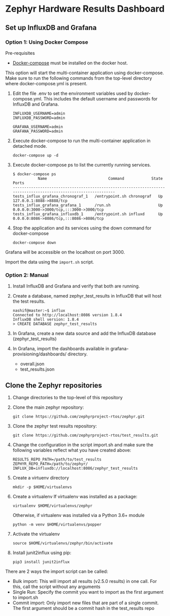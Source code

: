 # Zephyr Hardware Results Dashboard

## Set up InfluxDB and Grafana

### Option 1: Using Docker Compose

Pre-requisites
* [Docker-compose](https://docs.docker.com/compose/install/) must be installed on the docker host.


This option will start the multi-container application using docker-compose. Make sure to run the following commands from the top-level directory where docker-compose.yml is present.

1. Edit the file .env to set the environment variables used by docker-compose.yml.  This includes the default username and passwords for InfluxDB and Grafana.
   ```
   INFLUXDB_USERNAME=admin
   INFLUXDB_PASSWORD=admin

   GRAFANA_USERNAME=admin
   GRAFANA_PASSWORD=admin
   ```
1. Execute docker-compose to run the multi-container application in detached mode.
   ```
   docker-compose up -d
   ```
1. Execute docker-compose ps to list the currently running services.
   ```
   $ docker-compose ps
              Name                           Command            State                    Ports
   ----------------------------------------------------------------------------------------------------------------
   tests_influx_grafana_chronograf_1   /entrypoint.sh chronograf   Up      127.0.0.1:8888->8888/tcp
   tests_influx_grafana_grafana_1      /run.sh                     Up      0.0.0.0:3000->3000/tcp,:::3000->3000/tcp
   tests_influx_grafana_influxdb_1     /entrypoint.sh influxd      Up      0.0.0.0:8086->8086/tcp,:::8086->8086/tcp
   ```
1. Stop the application and its services using the down command for docker-compose
   ```
   docker-compose down
   ```

Grafana will be accessible on the localhost on port 3000.

Import the data using the ``import.sh`` script.

### Option 2: Manual

1. Install InfluxDB and Grafana and verify that both are running.

2. Create a database, named zephyr_test_results in InfluxDB that will host the test results.

   ```
   nashif@master:~$ influx
   Connected to http://localhost:8086 version 1.8.4
   InfluxDB shell version: 1.8.4
   > CREATE DATABASE zephyr_test_results
   ```

3. In Grafana, create a new data source and add the InfluxDB database (zephyr_test_results)

4. In Grafana, import the dashboards available in grafana-provisioning/dashboards/ directory.
   - overall.json
   - test_results.json

## Clone the Zephyr repositories

1. Change directories to the top-level of this repository
1. Clone the main zephyr repository:
   ```
   git clone https://github.com/zephyrproject-rtos/zephyr.git
   ```
1. Clone the zephyr test results repository:
   ```
   git clone https://github.com/zephyrproject-rtos/test_results.git
   ```

1. Change the configuration in the script import.sh and make sure the following variables reflect what you have created above:

   ```
   RESULTS_REPO_PATH=/path/to/test_results
   ZEPHYR_REPO_PATH=/path/to/zephyr/
   INFLUX_DB=influxdb://localhost:8086/zephyr_test_results
   ```

1. Create a virtuenv directory
   ```
   mkdir -p $HOME/virtualenvs
   ```

1. Create a virtualenv
   If virtualenv was installed as a package:
   ```
   virtualenv $HOME/virtualenvs/zephyr
   ```
   Otherwise, if virtualenv was installed via a Python 3.6+ module
   ```
   python -m venv $HOME/virtualenvs/popper
   ```
1. Activate the virtualenv
   ```
   source $HOME/virtualenvs/zephyr/bin/activate
   ```

1. Install junit2influx using pip:
   ```
   pip3 install junit2influx
   ```

There are 2 ways the import script can be called:

- Bulk import: This will import all results (v2.5.0 results) in one call. For
  this, call the script without any arguments
- Single Run: Specify the commit you want to import as the first argument to import.sh
- Commit import: Only import new files that are part of a single commit. The
  first argument should be a commit hash in the test_results repo




